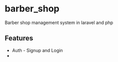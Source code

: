 # barber_shop
Barber shop management system in laravel and php

## Features
- Auth - Signup and Login
- 
